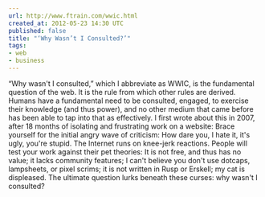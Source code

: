 ```yaml
---
url: http://www.ftrain.com/wwic.html
created_at: 2012-05-23 14:30 UTC
published: false
title: "‘Why Wasn’t I Consulted?’"
tags:
- web
- business
---
```


“Why wasn't I consulted,” which I abbreviate as WWIC, is the fundamental question of the web. It is the rule from which other rules are derived. Humans have a fundamental need to be consulted, engaged, to exercise their knowledge (and thus power), and no other medium that came before has been able to tap into that as effectively.  I first wrote about this in 2007, after 18 months of isolating and frustrating work on a website:  Brace yourself for the initial angry wave of criticism: How dare you, I hate it, it's ugly, you're stupid. The Internet runs on knee-jerk reactions. People will test your work against their pet theories: It is not free, and thus has no value; it lacks community features; I can't believe you don't use dotcaps, lampsheets, or pixel scrims; it is not written in Rusp or Erskell; my cat is displeased. The ultimate question lurks beneath these curses: why wasn't I consulted?
